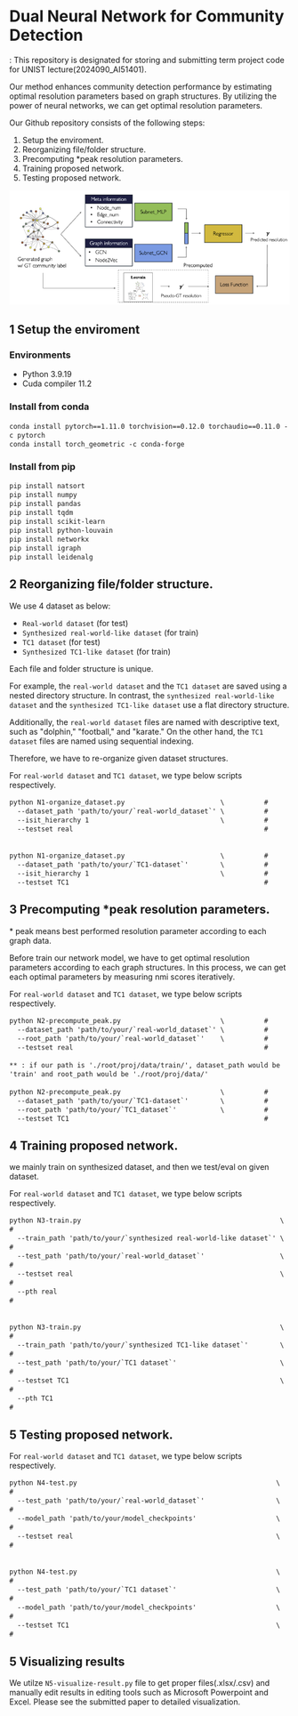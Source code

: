 # Dual Neural Network for Community Detection
\: This repository is designated for storing and submitting term project code for UNIST lecture(2024090_AI51401).


Our method enhances community detection performance by estimating optimal resolution parameters based on graph structures.
By utilizing the power of neural networks, we can get optimal resolution parameters.

Our Github repository consists of the following steps:
1. Setup the enviroment.
2. Reorganizing file/folder structure.
3. Precomputing *peak resolution parameters.
4. Training proposed network.
5. Testing proposed network.

<img src="fig/overview.png" width="1000">


## 1 Setup the enviroment
### Environments
- Python 3.9.19
- Cuda compiler 11.2

### Install from conda
```
conda install pytorch==1.11.0 torchvision==0.12.0 torchaudio==0.11.0 -c pytorch
conda install torch_geometric -c conda-forge
```

### Install from pip
```
pip install natsort
pip install numpy
pip install pandas
pip install tqdm
pip install scikit-learn
pip install python-louvain
pip install networkx
pip install igraph
pip install leidenalg
```


## 2 Reorganizing file/folder structure.
We use 4 dataset as below:
 - `Real-world dataset` (for test)
 - `Synthesized real-world-like dataset` (for train)
 - `TC1 dataset` (for test)
 - `Synthesized TC1-like dataset` (for train)

Each file and folder structure is unique.

For example, the `real-world dataset` and the `TC1 dataset` are saved using a nested directory structure. 
In contrast, the `synthesized real-world-like dataset` and the `synthesized TC1-like dataset` use a flat directory structure.

Additionally, the `real-world dataset` files are named with descriptive text, such as "dolphin," "football," and "karate." 
On the other hand, the `TC1 dataset` files are named using sequential indexing.

Therefore, we have to re-organize given dataset structures.

For `real-world dataset` and `TC1 dataset`, we type below scripts respectively.
```
python N1-organize_dataset.py                        \          # 
  --dataset_path 'path/to/your/`real-world_dataset`' \          # 
  --isit_hierarchy 1                                 \          #
  --testset real                                                #


python N1-organize_dataset.py                        \          # 
  --dataset_path 'path/to/your/`TC1-dataset`'        \          # 
  --isit_hierarchy 1                                 \          #
  --testset TC1                                                 #
```


## 3 Precomputing *peak resolution parameters.
\* peak means best performed resolution parameter according to each graph data.

Before train our network model, we have to get optimal resolution parameters according to each graph structures.
In this process, we can get each optimal parameters by measuring nmi scores iteratively.

For `real-world dataset` and `TC1 dataset`, we type below scripts respectively.
```
python N2-precompute_peak.py                         \          # 
  --dataset_path 'path/to/your/`real-world_dataset`' \          # 
  --root_path 'path/to/your/`real-world_dataset`'    \          #
  --testset real                                                #

** : if our path is './root/proj/data/train/', dataset_path would be 'train' and root_path would be './root/proj/data/'

python N2-precompute_peak.py                         \          # 
  --dataset_path 'path/to/your/`TC1-dataset`'        \          # 
  --root_path 'path/to/your/`TC1_dataset`'           \          #
  --testset TC1                                                 #
```



## 4 Training proposed network.
we mainly train on synthesized dataset, and then we test/eval on given dataset.

For `real-world dataset` and `TC1 dataset`, we type below scripts respectively.
```
python N3-train.py                                                  \          # 
  --train_path 'path/to/your/`synthesized real-world-like dataset`' \          # 
  --test_path 'path/to/your/`real-world_dataset`'                   \          #
  --testset real                                                    \          #
  --pth real                                                                   #


python N3-train.py                                                  \          # 
  --train_path 'path/to/your/`synthesized TC1-like dataset`'        \          # 
  --test_path 'path/to/your/`TC1 dataset`'                          \          #
  --testset TC1                                                     \          #
  --pth TC1                                                                    #
```



## 5 Testing proposed network.
For `real-world dataset` and `TC1 dataset`, we type below scripts respectively.
```
python N4-test.py                                                  \          # 
  --test_path 'path/to/your/`real-world_dataset`'                  \          #
  --model_path 'path/to/your/model_checkpoints'                    \          # 
  --testset real                                                   \          #


python N4-test.py                                                  \          # 
  --test_path 'path/to/your/`TC1 dataset`'                         \          #
  --model_path 'path/to/your/model_checkpoints'                    \          # 
  --testset TC1                                                    \          #
```



## 5 Visualizing results
We utilze `N5-visualize-result.py` file to get proper files(.xlsx/.csv) and manually edit results in editing tools such as Microsoft Powerpoint and Excel.
Please see the submitted paper to detailed visualization.

